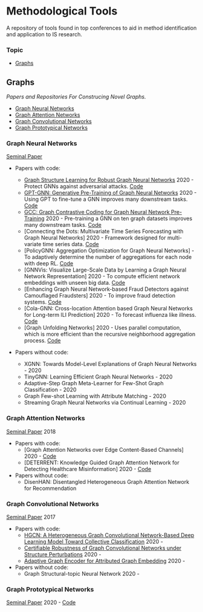 # Methodological Tools
A repository of tools found in top conferences to aid in method identification and application to IS research.

### Topic
- [Graphs](#Graphs)

## Graphs
*Papers and Repositories For Construcing Novel Graphs.*
- [Graph Neural Networks](#Graph-Neural-Networks)
- [Graph Attention Networks](#Graph-Attention-Networks)
- [Graph Convolutional Networks](#Graph-Convolutional-Networks)
- [Graph Prototypical Networks](#Graph-Prototypical-Networks)

### Graph Neural Networks
[Seminal Paper](https://repository.hkbu.edu.hk/cgi/viewcontent.cgi?article=1000&context=vprd_ja)
- Papers with code:
  - [Graph Structure Learning for Robust Graph Neural Networks](https://arxiv.org/pdf/2005.10203.pdf) 2020 - Protect GNNs against adversarial attacks. [Code](https://github.com/ChandlerBang/Pro-GNN) 
  - [GPT-GNN: Generative Pre-Training of Graph Neural Networks](https://arxiv.org/pdf/2006.15437.pdf) 2020 - Using GPT to fine-tune a GNN improves many downstream tasks. [Code](https://github.com/acbull/GPT-GNN) 
  - [GCC: Graph Contrastive Coding for Graph Neural Network Pre-Training](https://arxiv.org/pdf/2006.09963.pdf) 2020 - Pre-training a GNN on ten graph datasets improves many downstream tasks. [Code](https://github.com/THUDM/GCC)
  - [Connecting the Dots: Multivariate Time Series Forecasting with Graph Neural Networks] 2020 - Framework designed for multi-variate time series data. [Code](https://github.com/THUDM/GCC)
  - [PolicyGNN: Aggregation Optimization for Graph Neural Networks] - To adaptively determine the number of aggregations for each node with deep RL. [Code](https://github.com/nnzhan/MTGNN)
  - [GNNVis: Visualize Large-Scale Data by Learning a Graph Neural Network Representation] 2020 - To compute efficient network embeddings with unseen big data. [Code](https://github.com/YajunHuang/gnnvis) 
  - [Enhancing Graph Neural Network-based Fraud Detectors against Camouflaged Fraudsters] 2020 - To improve fraud detection systems. [Code](https://github.com/YingtongDou/CARE-GNN)
  - [Cola-GNN: Cross-location Attention based Graph Neural Networks for Long-term ILI Prediction] 2020 - To forecast influenza like illness. [Code](https://github.com/amy-deng/colagnn)
  - [Graph Unfolding Networks] 2020 - Uses parallel computation, which is more efficient than the recursive neighborhood aggregation process. [Code](https://github.com/GUNets/GUNets)

- Papers without code:
  - XGNN: Towards Model-Level Explanations of Graph Neural Networks - 2020 
  - TinyGNN: Learning Efficient Graph Neural Networks - 2020 
  - Adaptive-Step Graph Meta-Learner for Few-Shot Graph Classification - 2020 
  - Graph Few-shot Learning with Attribute Matching - 2020 
  - Streaming Graph Neural Networks via Continual Learning - 2020 

### Graph Attention Networks
[Seminal Paper](https://arxiv.org/pdf/1710.10903.pdf) 2018
- Papers with code:
  - [Graph Attention Networks over Edge Content-Based Channels] 2020 - [Code](https://github.com/Louise-LuLin/topic-gcn)  
  - [DETERRENT: Knowledge Guided Graph Attention Network for Detecting Healthcare Misinformation] 2020 - [Code](https://github.com/cuilimeng/DETERRENT)
- Papers without code:
  - DisenHAN: Disentangled Heterogeneous Graph Attention Network for Recommendation

### Graph Convolutional Networks
[Seminal Paper](https://arxiv.org/pdf/1609.02907.pdf) 2017
- Papers with code:
  - [HGCN: A Heterogeneous Graph Convolutional Network-Based Deep Learning Model Toward Collective Classification](https://github.com/huazai1992/HGCN) 2020 - 
  - [Certifiable Robustness of Graph Convolutional Networks under Structure Perturbations](https://www.in.tum.de/daml/robust-gcn/) 2020 - 
  - [Adaptive Graph Encoder for Attributed Graph Embedding](https://github.com/thunlp/AGE) 2020 - 
- Papers without code:
  - Graph Structural-topic Neural Network 2020 - 
  
### Graph Prototypical Networks
[Seminal Paper](https://arxiv.org/pdf/2006.12739.pdf) 2020 - [Code](https://github.com/kaize0409/GPN)
